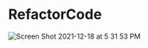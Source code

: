 # RefactorCode
![Screen Shot 2021-12-18 at 5 31 53 PM](https://user-images.githubusercontent.com/95371319/146657239-677c6b12-5e7b-4541-bd83-4a8d41db7345.png)
